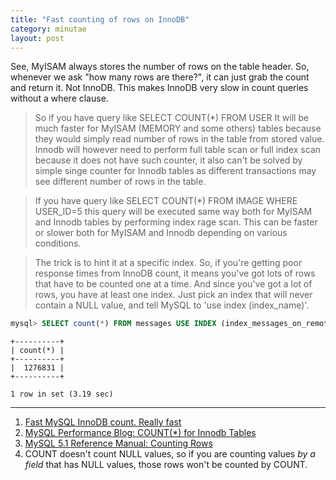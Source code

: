 ```yaml
---
title: "Fast counting of rows on InnoDB"
category: minutae
layout: post
---
```


See, MyISAM always stores the number of rows on the table header. So, whenever
we ask "how many rows are there?", it can just grab the count and return it. Not
InnoDB. This makes InnoDB very slow in count queries without a where clause.

> So if you have query like SELECT COUNT(*) FROM USER It will be much faster for
> MyISAM (MEMORY and some others) tables because they would simply read number
> of rows in the table from stored value. Innodb will however need to perform
> full table scan or full index scan because it does not have such counter, it
> also can't be solved by simple singe counter for Innodb tables as different
> transactions may see different number of rows in the table.

> If you have query like SELECT COUNT(*) FROM IMAGE WHERE USER_ID=5 this query
> will be executed same way both for MyISAM and Innodb tables by performing
> index rage scan. This can be faster or slower both for MyISAM and Innodb
> depending on various conditions.

> The trick is to hint it at a specific index. So, if you're getting poor
> response times from InnoDB count, it means you've got lots of rows that have
> to be counted one at a time. And since you've got a lot of rows, you have at
> least one index. Just pick an index that will never contain a NULL value, and
> tell MySQL to 'use index (index_name)'.

```sql
mysql> SELECT count(*) FROM messages USE INDEX (index_messages_on_remote_created_at);
```

```text
+----------+
| count(*) |
+----------+
|  1276831 |
+----------+

1 row in set (3.19 sec)
```

---

1. [Fast MySQL InnoDB count. Really fast][link1]
2. [MySQL Performance Blog: COUNT(*) for Innodb Tables][link2]
3. [MySQL 5.1 Reference Manual: Counting Rows][link3]
4. COUNT doesn't count NULL values, so if you are counting values _by a field_ that has NULL values, those rows won't be counted by COUNT.

[link1]: http://www.cloudspace.com/blog/2009/08/06/fast-mysql-innodb-count-really-fast/
[link2]: http://www.mysqlperformanceblog.com/2006/12/01/count-for-innodb-tables/
[link3]: http://dev.mysql.com/doc/refman/5.1/en/counting-rows.html
